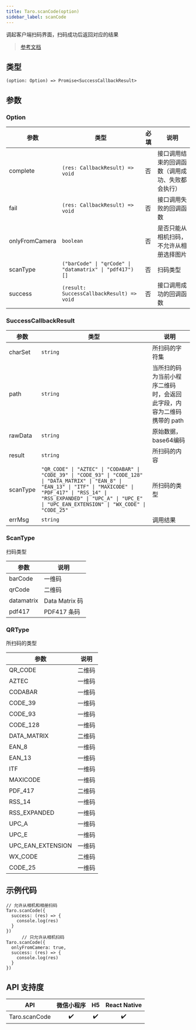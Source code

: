 ```yaml
---
title: Taro.scanCode(option)
sidebar_label: scanCode
---
```


调起客户端扫码界面，扫码成功后返回对应的结果

> [参考文档](https://developers.weixin.qq.com/miniprogram/dev/api/device/scan/wx.scanCode.html)

## 类型

```tsx
(option: Option) => Promise<SuccessCallbackResult>
```

## 参数

### Option

<table>
  <thead>
    <tr>
      <th>参数</th>
      <th>类型</th>
      <th style={{ textAlign: "center"}}>必填</th>
      <th>说明</th>
    </tr>
  </thead>
  <tbody>
    <tr>
      <td>complete</td>
      <td><code>(res: CallbackResult) =&gt; void</code></td>
      <td style={{ textAlign: "center"}}>否</td>
      <td>接口调用结束的回调函数（调用成功、失败都会执行）</td>
    </tr>
    <tr>
      <td>fail</td>
      <td><code>(res: CallbackResult) =&gt; void</code></td>
      <td style={{ textAlign: "center"}}>否</td>
      <td>接口调用失败的回调函数</td>
    </tr>
    <tr>
      <td>onlyFromCamera</td>
      <td><code>boolean</code></td>
      <td style={{ textAlign: "center"}}>否</td>
      <td>是否只能从相机扫码，不允许从相册选择图片</td>
    </tr>
    <tr>
      <td>scanType</td>
      <td><code>(&quot;barCode&quot; | &quot;qrCode&quot; | &quot;datamatrix&quot; | &quot;pdf417&quot;)[]</code></td>
      <td style={{ textAlign: "center"}}>否</td>
      <td>扫码类型</td>
    </tr>
    <tr>
      <td>success</td>
      <td><code>(result: SuccessCallbackResult) =&gt; void</code></td>
      <td style={{ textAlign: "center"}}>否</td>
      <td>接口调用成功的回调函数</td>
    </tr>
  </tbody>
</table>

### SuccessCallbackResult

<table>
  <thead>
    <tr>
      <th>参数</th>
      <th>类型</th>
      <th>说明</th>
    </tr>
  </thead>
  <tbody>
    <tr>
      <td>charSet</td>
      <td><code>string</code></td>
      <td>所扫码的字符集</td>
    </tr>
    <tr>
      <td>path</td>
      <td><code>string</code></td>
      <td>当所扫的码为当前小程序二维码时，会返回此字段，内容为二维码携带的 path</td>
    </tr>
    <tr>
      <td>rawData</td>
      <td><code>string</code></td>
      <td>原始数据，base64编码</td>
    </tr>
    <tr>
      <td>result</td>
      <td><code>string</code></td>
      <td>所扫码的内容</td>
    </tr>
    <tr>
      <td>scanType</td>
      <td><code>&quot;QR_CODE&quot; | &quot;AZTEC&quot; | &quot;CODABAR&quot; | &quot;CODE_39&quot; | &quot;CODE_93&quot; | &quot;CODE_128&quot; | &quot;DATA_MATRIX&quot; | &quot;EAN_8&quot; | &quot;EAN_13&quot; | &quot;ITF&quot; | &quot;MAXICODE&quot; | &quot;PDF_417&quot; | &quot;RSS_14&quot; | &quot;RSS_EXPANDED&quot; | &quot;UPC_A&quot; | &quot;UPC_E&quot; | &quot;UPC_EAN_EXTENSION&quot; | &quot;WX_CODE&quot; | &quot;CODE_25&quot;</code></td>
      <td>所扫码的类型</td>
    </tr>
    <tr>
      <td>errMsg</td>
      <td><code>string</code></td>
      <td>调用结果</td>
    </tr>
  </tbody>
</table>

### ScanType

扫码类型

<table>
  <thead>
    <tr>
      <th>参数</th>
      <th>说明</th>
    </tr>
  </thead>
  <tbody>
    <tr>
      <td>barCode</td>
      <td>一维码</td>
    </tr>
    <tr>
      <td>qrCode</td>
      <td>二维码</td>
    </tr>
    <tr>
      <td>datamatrix</td>
      <td>Data Matrix 码</td>
    </tr>
    <tr>
      <td>pdf417</td>
      <td>PDF417 条码</td>
    </tr>
  </tbody>
</table>

### QRType

所扫码的类型

<table>
  <thead>
    <tr>
      <th>参数</th>
      <th>说明</th>
    </tr>
  </thead>
  <tbody>
    <tr>
      <td>QR_CODE</td>
      <td>二维码</td>
    </tr>
    <tr>
      <td>AZTEC</td>
      <td>一维码</td>
    </tr>
    <tr>
      <td>CODABAR</td>
      <td>一维码</td>
    </tr>
    <tr>
      <td>CODE_39</td>
      <td>一维码</td>
    </tr>
    <tr>
      <td>CODE_93</td>
      <td>一维码</td>
    </tr>
    <tr>
      <td>CODE_128</td>
      <td>一维码</td>
    </tr>
    <tr>
      <td>DATA_MATRIX</td>
      <td>二维码</td>
    </tr>
    <tr>
      <td>EAN_8</td>
      <td>一维码</td>
    </tr>
    <tr>
      <td>EAN_13</td>
      <td>一维码</td>
    </tr>
    <tr>
      <td>ITF</td>
      <td>一维码</td>
    </tr>
    <tr>
      <td>MAXICODE</td>
      <td>一维码</td>
    </tr>
    <tr>
      <td>PDF_417</td>
      <td>二维码</td>
    </tr>
    <tr>
      <td>RSS_14</td>
      <td>一维码</td>
    </tr>
    <tr>
      <td>RSS_EXPANDED</td>
      <td>一维码</td>
    </tr>
    <tr>
      <td>UPC_A</td>
      <td>一维码</td>
    </tr>
    <tr>
      <td>UPC_E</td>
      <td>一维码</td>
    </tr>
    <tr>
      <td>UPC_EAN_EXTENSION</td>
      <td>一维码</td>
    </tr>
    <tr>
      <td>WX_CODE</td>
      <td>二维码</td>
    </tr>
    <tr>
      <td>CODE_25</td>
      <td>一维码</td>
    </tr>
  </tbody>
</table>

## 示例代码

```tsx
// 允许从相机和相册扫码
Taro.scanCode({
  success: (res) => {
    console.log(res)
  }
})
      // 只允许从相机扫码
Taro.scanCode({
  onlyFromCamera: true,
  success: (res) => {
    console.log(res)
  }
})
```

## API 支持度

| API | 微信小程序 | H5 | React Native |
| :---: | :---: | :---: | :---: |
| Taro.scanCode | ✔️ | ✔️ | ✔️ |
